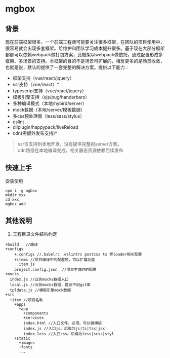 # mgbox
## 背景
现在前端框架很多，一个前端工程师可能要关注很多框架，在团队的项目使用中，很容易就会出现多套框架。给维护和团队学习成本提升很多。基于现在大部分框架都都可以依赖webpack做打包方案，此框架以webpack做依托，通过配置形成多框架、多场景的支持。本框架的目的不是场景可扩展的，相反更多的是场景收敛，也就是说，默认的提供了一套完整的解决方案。提供以下能力：
+ 框架支持（vue/react/jquery）  
+ ssr支持（vue/react）*  
+ typescript支持（vue/react/jquery）
+ 模板引擎支持（ejs/pug/handerbars）
+ 多种编译模式（本地/hybird/server）
+ mock数据（本地/server/模板数据）
+ 多css预处理器（less/sass/stylus）
+ eslint
+ dllplugin/happypack/liveReload
+ cdn(需额外发布支持)*
> ssr仅支持到本地开发，没有提供完整的server方案。  
cdn路径在本地编译完成，相关静态资源依赖后续发布
## 快速上手
安装使用 
```
npm i -g mgbox
mkdir xxx
cd xxx
mgbox add
```
## 其他说明
1. 工程目录文件结构约定 
```
+build   //编译  
+configs 
    +.configs //.babelrc .eslintrc postcss ts 等loader相关配置
    +items //项目编译中的配置项，可以扩展功能
      item.js 
    project.config.json  //项目生成时的配置
+mocks  
  index.js //业务mocks数据入口
  local.js //业务mocks数据，建议不如git库
  tpldata.js //模板引擎mock数据
+src  
  +item //项目名称
    +apps
      +app
        +components
        +services
        index.html //入口文件。必须。可以做模板
        index.js //入口js。后缀为js|ts|tsx|jsx
        index.less //入口css。后缀为less|scss|styl
    +static
      +images
      +fonts
      ...
```   

